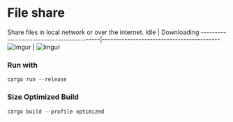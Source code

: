 # File share
Share files in local network or over the internet. 
Idle                                      | Downloading
------------------------------------------|------------------------------------------
![Imgur](https://i.imgur.com/TDBF3rV.png)  | ![Imgur](https://i.imgur.com/o7b913P.png)
### Run with
```
cargo run --release
```

### Size Optimized Build
```
cargo build --profile optimized
```

